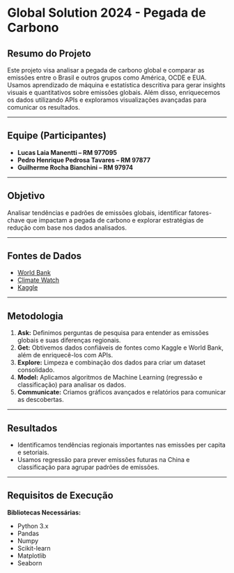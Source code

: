 # **Global Solution 2024 - Pegada de Carbono**

## **Resumo do Projeto**
Este projeto visa analisar a pegada de carbono global e comparar as emissões entre o Brasil e outros grupos como América, OCDE e EUA. Usamos aprendizado de máquina e estatística descritiva para gerar insights visuais e quantitativos sobre emissões globais. Além disso, enriquecemos os dados utilizando APIs e exploramos visualizações avançadas para comunicar os resultados.

---

## **Equipe (Participantes)**
- **Lucas Laia Manentti – RM 977095**
- **Pedro Henrique Pedrosa Tavares – RM 97877**
- **Guilherme Rocha Bianchini – RM 97974**

---

## **Objetivo**
Analisar tendências e padrões de emissões globais, identificar fatores-chave que impactam a pegada de carbono e explorar estratégias de redução com base nos dados analisados.

---

## **Fontes de Dados**
- [World Bank](https://data.worldbank.org/)
- [Climate Watch](https://www.climatewatchdata.org/)
- [Kaggle](https://www.kaggle.com/)

---

## **Metodologia**
1. **Ask:** Definimos perguntas de pesquisa para entender as emissões globais e suas diferenças regionais.
2. **Get:** Obtivemos dados confiáveis de fontes como Kaggle e World Bank, além de enriquecê-los com APIs.
3. **Explore:** Limpeza e combinação dos dados para criar um dataset consolidado.
4. **Model:** Aplicamos algoritmos de Machine Learning (regressão e classificação) para analisar os dados.
5. **Communicate:** Criamos gráficos avançados e relatórios para comunicar as descobertas.

---

## **Resultados**
- Identificamos tendências regionais importantes nas emissões per capita e setoriais.
- Usamos regressão para prever emissões futuras na China e classificação para agrupar padrões de emissões.

---

## **Requisitos de Execução**
**Bibliotecas Necessárias:**
- Python 3.x
- Pandas
- Numpy
- Scikit-learn
- Matplotlib
- Seaborn
